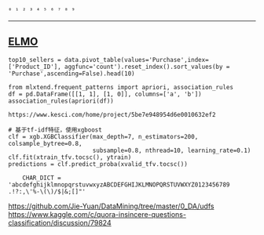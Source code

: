 `⁰ ¹ ² ³ ⁴ ⁵ ⁶ ⁷ ⁸ ⁹`

---
[ELMO][1]
---
```
top10_sellers = data.pivot_table(values='Purchase',index=['Product_ID'], aggfunc='count').reset_index().sort_values(by = 'Purchase',ascending=False).head(10)

from mlxtend.frequent_patterns import apriori, association_rules
df = pd.DataFrame([[1, 1], [1, 0]], columns=['a', 'b'])
association_rules(apriori(df))

https://www.kesci.com/home/project/5be7e948954d6e0010632ef2
```

```
# 基于tf-idf特征，使用xgboost
clf = xgb.XGBClassifier(max_depth=7, n_estimators=200, colsample_bytree=0.8, 
                        subsample=0.8, nthread=10, learning_rate=0.1)
clf.fit(xtrain_tfv.tocsc(), ytrain)
predictions = clf.predict_proba(xvalid_tfv.tocsc())

    CHAR_DICT = 'abcdefghijklmnopqrstuvwxyzABCDEFGHIJKLMNOPQRSTUVWXYZ0123456789 .!?:,\'%-\(\)/$|&;[]"'

```

[1]: https://blog.csdn.net/sinat_26917383/article/details/81913790

https://github.com/Jie-Yuan/DataMining/tree/master/0_DA/udfs
https://www.kaggle.com/c/quora-insincere-questions-classification/discussion/79824
